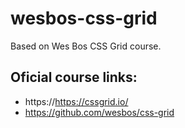 # wesbos-css-grid
Based on Wes Bos CSS Grid course.

## Oficial course links:
- https://https://cssgrid.io/
- https://github.com/wesbos/css-grid
